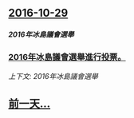 ## [2016-10-29](/zh/news/2016/10/29/index.md)

##### 2016年冰島議會選舉
### [2016年冰島議會選舉進行投票。 ](/zh/news/2016/10/29/2016年冰島議會選舉進行投票.md)
_上下文: 2016年冰島議會選舉_

## [前一天...](/zh/news/2016/10/27/index.md)

